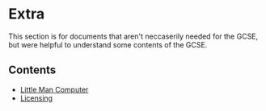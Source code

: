 Extra
=====

This section is for documents that aren't neccaserily needed for the GCSE, but were helpful to understand some contents of the GCSE.

## Contents

- [Little Man Computer](./lmc/)
- [Licensing](./licensing/)
